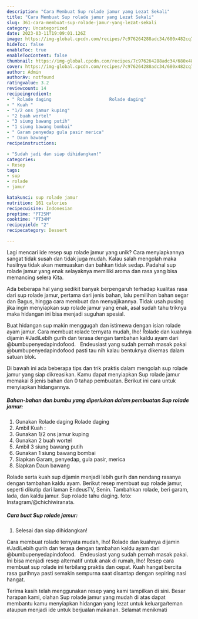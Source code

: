 ```yaml
---
description: "Cara Membuat Sup rolade jamur yang Lezat Sekali"
title: "Cara Membuat Sup rolade jamur yang Lezat Sekali"
slug: 361-cara-membuat-sup-rolade-jamur-yang-lezat-sekali
category: Uncategorized
date: 2023-03-11T19:09:01.126Z
image: https://img-global.cpcdn.com/recipes/7c976264288adc34/680x482cq70/sup-rolade-jamur-foto-resep-utama.jpg
hideToc: false
enableToc: true
enableTocContent: false
thumbnail: https://img-global.cpcdn.com/recipes/7c976264288adc34/680x482cq70/sup-rolade-jamur-foto-resep-utama.jpg
cover: https://img-global.cpcdn.com/recipes/7c976264288adc34/680x482cq70/sup-rolade-jamur-foto-resep-utama.jpg
author: Admin
authorAv: notfound
ratingvalue: 3.2
reviewcount: 14
recipeingredient:
- " Rolade daging                      Rolade daging"
- " Kuah "
- "1/2 ons jamur kuping"
- "2 buah wortel"
- "3 siung bawang putih"
- "1 siung bawang bombai"
- " Garam penyedap gula pasir merica"
- " Daun bawang"
recipeinstructions:

- "Sudah jadi dan siap dihidangkan!"
categories:
- Resep
tags:
- sup
- rolade
- jamur

katakunci: sup rolade jamur 
nutrition: 161 calories
recipecuisine: Indonesian
preptime: "PT25M"
cooktime: "PT34M"
recipeyield: "2"
recipecategory: Dessert

---
```





Lagi mencari ide resep sup rolade jamur yang unik? Cara menyiapkannya sangat tidak susah dan tidak juga mudah. Kalau salah mengolah maka hasilnya tidak akan memuaskan dan bahkan tidak sedap. Padahal sup rolade jamur yang enak selayaknya memiliki aroma dan rasa yang bisa memancing selera Kita.





Ada beberapa hal yang sedikit banyak berpengaruh terhadap kualitas rasa dari sup rolade jamur, pertama dari jenis bahan, lalu pemilihan bahan segar dan Bagus, hingga cara membuat dan menyajikannya. Tidak usah pusing jika ingin menyiapkan sup rolade jamur yang enak,      asal sudah tahu triknya maka hidangan ini bisa menjadi suguhan spesial.














Buat hidangan sup makin menggugah dan istimewa dengan isian rolade ayam jamur. Cara membuat rolade ternyata mudah, lho! Rolade dan kuahnya dijamin #JadiLebih gurih dan terasa dengan tambahan kaldu ayam dari @bumbupenyedapindofood. ⁣ ⁣ Endeusiast yang sudah pernah masak pakai @bumbupenyedapindofood pasti tau nih kalau bentuknya dikemas dalam satuan blok.






Di bawah ini ada beberapa tips dan trik praktis dalam mengolah sup rolade jamur yang siap dikreasikan. Kamu dapat menyiapkan Sup rolade jamur memakai 8 jenis bahan dan 0 tahap pembuatan. Berikut ini cara untuk menyiapkan hidangannya.

<!--inarticleads1-->

##### Bahan-bahan dan bumbu yang diperlukan dalam pembuatan Sup rolade jamur:

1. Gunakan  Rolade daging                      Rolade daging
1. Ambil  Kuah :
1. Gunakan 1/2 ons jamur kuping
1. Gunakan 2 buah wortel
1. Ambil 3 siung bawang putih
1. Gunakan 1 siung bawang bombai
1. Siapkan  Garam, penyedap, gula pasir, merica
1. Siapkan  Daun bawang


Rolade serta kuah sup dijamin menjadi lebih gurih dan nendang rasanya dengan tambahan kaldu ayam. Berikut resep membuat sup rolade jamur, seperti dikutip dari laman EndeusTV, Senin. Tambahkan rolade, beri garam, lada, dan kaldu jamur. Sup rolade tahu daging. foto: Instagram/@chichiwiranata. 

<!--inarticleads2-->

##### Cara buat Sup rolade jamur:


1. Selesai dan siap dihidangkan!

Cara membuat rolade ternyata mudah, lho! Rolade dan kuahnya dijamin #JadiLebih gurih dan terasa dengan tambahan kaldu ayam dari @bumbupenyedapindofood. ⁣ ⁣ Endeusiast yang sudah pernah masak pakai. Ini bisa menjadi resep alternatif untuk anak di rumah, lho! Resep cara membuat sup rolade ini terbilang praktis dan cepat. Kuah hangat bercita rasa gurihnya pasti semakin sempurna saat disantap dengan sepiring nasi hangat. 

Terima kasih telah menggunakan resep yang kami tampilkan di sini. Besar harapan kami, olahan Sup rolade jamur yang mudah di atas dapat membantu kamu menyiapkan hidangan yang lezat untuk keluarga/teman ataupun menjadi ide untuk berjualan makanan. Selamat menikmati

